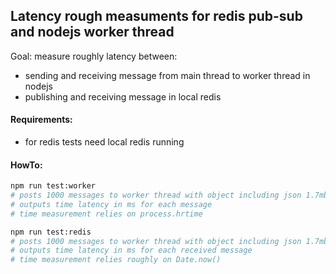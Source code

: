 ## Latency rough measuments for redis pub-sub and nodejs worker thread

Goal: measure roughly latency between:

- sending and receiving message from main thread to worker thread in nodejs
- publishing and receiving message in local redis

#### Requirements:

- for redis tests need local redis running

#### HowTo:

```bash
npm run test:worker
# posts 1000 messages to worker thread with object including json 1.7mb
# outputs time latency in ms for each message
# time measurement relies on process.hrtime

npm run test:redis
# posts 1000 messages to worker thread with object including json 1.7mb
# outputs time latency in ms for each received message
# time measurement relies roughly on Date.now()
```
